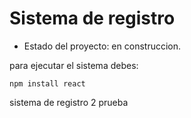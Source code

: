 <h1>Sistema de registro</h1>

- Estado del proyecto: en construccion.

para ejecutar el sistema debes:

```npm install react```

sistema de registro 2
prueba
